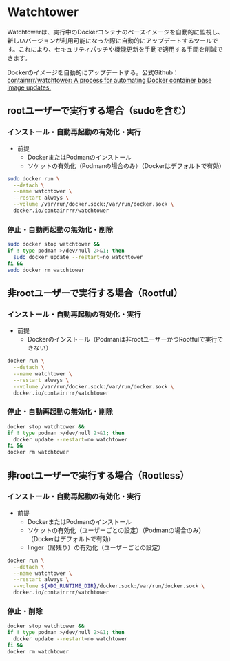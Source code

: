 # Watchtower

Watchtowerは、実行中のDockerコンテナのベースイメージを自動的に監視し、新しいバージョンが利用可能になった際に自動的にアップデートするツールです。これにより、セキュリティパッチや機能更新を手動で適用する手間を削減できます。

Dockerのイメージを自動的にアップデートする。公式Github：[containrrr/watchtower: A process for automating Docker container base image updates.](https://github.com/containrrr/watchtower)

## rootユーザーで実行する場合（sudoを含む）
### インストール・自動再起動の有効化・実行
- 前提
  - DockerまたはPodmanのインストール
  - ソケットの有効化（Podmanの場合のみ）（Dockerはデフォルトで有効）
```bash
sudo docker run \
  --detach \
  --name watchtower \
  --restart always \
  --volume /var/run/docker.sock:/var/run/docker.sock \
  docker.io/containrrr/watchtower
```

### 停止・自動再起動の無効化・削除
```bash
sudo docker stop watchtower &&
if ! type podman >/dev/null 2>&1; then
  sudo docker update --restart=no watchtower
fi &&
sudo docker rm watchtower
```

## 非rootユーザーで実行する場合（Rootful）
### インストール・自動再起動の有効化・実行
- 前提
  - Dockerのインストール（Podmanは非rootユーザーかつRootfulで実行できない）
```bash
docker run \
  --detach \
  --name watchtower \
  --restart always \
  --volume /var/run/docker.sock:/var/run/docker.sock \
  docker.io/containrrr/watchtower
```

### 停止・自動再起動の無効化・削除
```bash
docker stop watchtower &&
if ! type podman >/dev/null 2>&1; then
  docker update --restart=no watchtower
fi &&
docker rm watchtower
```

## 非rootユーザーで実行する場合（Rootless）
### インストール・自動再起動の有効化・実行
- 前提
  - DockerまたはPodmanのインストール
  - ソケットの有効化（ユーザーごとの設定）（Podmanの場合のみ）（Dockerはデフォルトで有効）
  - linger（居残り）の有効化（ユーザーごとの設定）
```bash
docker run \
  --detach \
  --name watchtower \
  --restart always \
  --volume ${XDG_RUNTIME_DIR}/docker.sock:/var/run/docker.sock \
  docker.io/containrrr/watchtower
```

### 停止・削除
```bash
docker stop watchtower &&
if ! type podman >/dev/null 2>&1; then
  docker update --restart=no watchtower
fi &&
docker rm watchtower
```
